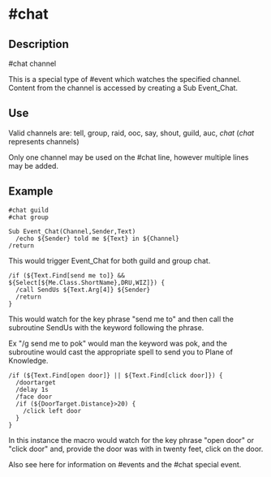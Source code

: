 # \#chat

## Description

\#chat channel

This is a special type of \#event which watches the specified channel. Content from the channel is accessed by creating a Sub Event\_Chat.

## Use

Valid channels are: tell, group, raid, ooc, say, shout, guild, auc, _chat_ (_chat_ represents channels)

Only one channel may be used on the \#chat line, however multiple lines may be added.

## Example

```text
#chat guild
#chat group

Sub Event_Chat(Channel,Sender,Text)
  /echo ${Sender} told me ${Text} in ${Channel}
/return
```

This would trigger Event\_Chat for both guild and group chat.

```text
/if (${Text.Find[send me to]} && ${Select[${Me.Class.ShortName},DRU,WIZ]}) {
  /call SendUs ${Text.Arg[4]} ${Sender}
  /return
}
```

This would watch for the key phrase "send me to" and then call the subroutine SendUs with the keyword following the phrase.

Ex "/g send me to pok" would man the keyword was pok, and the subroutine would cast the appropriate spell to send you to Plane of Knowledge.

```text
/if (${Text.Find[open door]} || ${Text.Find[click door]}) {
  /doortarget
  /delay 1s
  /face door
  /if (${DoorTarget.Distance}>20) {
    /click left door
  }
}
```

In this instance the macro would watch for the key phrase "open door" or "click door" and, provide the door was with in twenty feet, click on the door.

Also see here for information on \#events and the \#chat special event.
